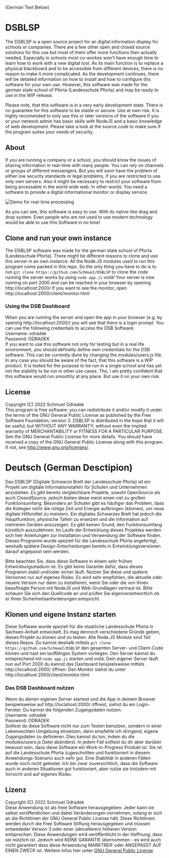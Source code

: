(German Text Below)
# DSBLSP
The DSBLSP is a open source project for an digital information display for schools or companies. There are a few other open and closed source solutions for this use but most of them offer more functions then actually needed.
Especially in schools most co-workes won't have enough time to learn how to work with a new digital tool. As its main function is to replace a physical blackboard and to be accessible from different devices, there is no reason to make it more complicated.
As the development continues, there will be detailed information on how to install and how to configure this software for your own use. However, this software was made for the german state school of Pforta (Landesschule Pforta) and may be ready to use in the WIP release.

Please note, that this software is in a very early development state. There is no guarantee for this software to be stable or secure. Use at own risk.
It is highly recomended to only use this or later versions of the software if you or your network admin has basic skills with NodeJS and a basic knowledge of web development. Please take a look at the source code to make sure if the program suites your needs of security.

## About
If you are running a company or a school, you should know the issues of sharing information in real-time with many people.
You can rely on channels or groups of different messengers. But you will soon have the problem of either low security standards
or legal problems, if you are restricted to use only own servers. Also it might be necessary to restrict your software
from being accessable in the world wide web. In other words: You need a software to provide a digital informational monitor
or display service.

![Demo for real-time processing](https://github.com/SchmueI/DSBLSP/demos/rtp.gif)

As you can see, this software is easy to use. With its native-like drag and drop system. Even people who are not used to use
modern technology would be able to use this Software in no time!

## Clone and run your own instance
The DSBLSP software was made for the german state school of Pforta (Landesschule Pforta). There might be different reasons to clone and use this server in an own instance.
All the Node.JS modules used to run this program come packed in this repo. So the only thing you have to do is to run `git clone https://github.com/SchmueI/DSBLSP` to clone the code
running the server works by using `node app.js` voilá! Your server is now running on port 2000 and can be reached in your browser by opening http://localhost:2000/
If you want to see the monitor, open http://localhost:2000/client/monitor.html

### Using the DSB Dashboard
When you are running the server and open the app in your browser (e.g. by opening http://localhost:2000/) you will see that there is a login prompt. You can use the following
credentials to access the DSB Software:  
Username: odradek  
Password: ODRADEK  
If you want to use this software not only for testing but in a real life environment, you should definetly define own credentials for the DSB software.
This can be currently done by changing the modules/users.js file. In any case you should be aware of the fact, that this software is a WIP product.
It is tested for the purpose to be run in a single school and has yet not the stability to be run in other use cases. Tho, I am pretty confident
that this software would run smoothly at any place. But use it on your own risk.

## License
Copyright (C) 2022  Schmuel Odradek  
This program is free software: you can redistribute it and/or modify
it under the terms of the GNU General Public License as published by
the Free Software Foundation; version 3.
DSBLSP is distributed in the hope that it will be useful,
but WITHOUT ANY WARRANTY; without even the implied warranty of
MERCHANTABILITY or FITNESS FOR A PARTICULAR PURPOSE.  See the
GNU General Public License for more details.
You should have received a copy of the GNU General Public License
along with this program.  If not, see <http://www.gnu.org/licenses/>.

# Deutsch (German Desctipion)
Das DSBLSP (Digitale Schwarze Brett der Landesschule Pforta) ist ein Projekt um digitale Informationstafeln für Schulen und Unternehmen anzubieten. Es gibt bereits vergleichbare Projekte, sowohl OpenSource als auch ClosedSource, jedoch bieten diese meist einen viel zu großen Funktionsumfang.
Besonders an Schulen gibt es häufiger das Problem, dass die Kollegen nicht die nötige Zeit und Energie aufbringen (können), um neue digitale Hilfsmittel zu meistern. Ein digitales Schwarzes Brett hat jedoch die Hauptfunktion, physische Tafeln zu ersetzen und die Information auf mehreren Geräten anzuzeigen. Es gibt keinen Grund, den Funktionsumfang künstlich auszudehnen.
Im Laufe der Entwicklung dieses Projektes werden sich hier Anleitungen zur Installation und Verwendung der Software finden. Dieses Programm wurde speziell für die Landesschule Pforta angefertigt, weshalb spätere Design-Entscheidungen bereits in Entwicklungsversionen darauf angepasst sein werden.

Bitte beachten Sie, dass diese Software in einem sehr frühen Entwicklungsstadium ist. Es gibt keine Garantie dafür, dass dieses Programm stabil und/oder sicher läuft. Nutzen Sie diese und spätere Versionen nur auf eigenes Risiko.
Es wird sehr empfohlen, die aktuelle oder neuere Version nur dann zu installieren, wenn Sie oder die von Ihnen beauftragte Person mit NodeJS und Web-Grundlagen vertraut ist. Bitte schauen Sie sich den Quellcode an und prüfen Sie eigenverantwortlich ob er Ihren Sicherheitsanforderungen entspricht.

## Klonen und eigene Instanz starten
Diese Software wurde speziell für die staatliche Landesschule Pforta in Sachsen-Anhalt entwickelt. Es mag dennoch verschiedene Gründe geben, dieses Projekt zu klonen und zu testen.
Alle Node.JS Module sind Teil dieses Repos. Du kannst deshalb mittels `git clone https://github.com/SchmueI/DSBLSP` den gesamten Server- und Client-Code klonen und hast ein lauffähiges
System vorliegen. Den Server kannst du entsprechend mit `node app.js` starten und voilá: Dein eigener Server läuft nun auf Port 2000 du kannst das Dashboard beispielsweise mittels http://localhost:2000/
öffnen. Den Monitor siehst du unter http://localhost:2000/client/monitor.html

### Das DSB Dashboard nutzen
Wenn du deinen eigenen Server startest und die App in deinem Browser beispielsweise auf http://loclahost:2000/ öffnest, siehst du ein Login-Fenster.
Du kannst die folgenden Zugangsdaten nutzen:   
Username: odradek  
Password: ODRADEK  
Solltest du diese Software nicht nur zum Testen benutzen, sondern in einer Lebensechten Umgebung einsetzen, dann empfehle ich dringend, eigene
Zugangsdaten zu definieren. Dies kannst du tun, indem du die modules/users.js Datei abänderst. In jedem Fall solltest du dir aber darüber bewusst
sein, dass diese Software ein Work-in-Progress Produkt ist. Sie ist auf die Landesschule Pforta zugeschnitten und funktioniert in diesem Anwendungs-Szenario
auch sehr gut. Eine Stabilität in anderen Fällen wurde noch nicht getestet. Ich bin zwar zuversichtlich, dass die Software auch in anderen Situationen
gut funktioniert, aber nutze sie trotzdem mit Vorsicht und auf eigenes Risiko.

## Lizenz
Copyright (C) 2022  Schmuel Odradek  
Diese Anwendung ist als freie Software herausgegeben: Jeder kann sie selbst veröffentlichen 
und dabei Veränderungen vornehmen, solang er sich an die Richtlinien der 
GNU General Public License hält. Diese Richtlinien werden durch die Free Software Stiftung herausgegeben 
und müssen entwededer Version 3 oder einer (aktuelleren) höheren Version entsprechen. 
Diese Anwendungen wird veröffentlicht in der Hoffnung, dass sie nützlich ist.  Jedoch wird KEINE GARANTIE übernommen - 
es wird auch nicht garantiert dass diese Anwendung MARKTREIF oder ANGEPASST AUF EINEN ZWECK ist. 
Weitere Infos hier unter <a href='https://www.gnu.org/licenses/gpl-3.0.de.html'>GNU General Public License</a>